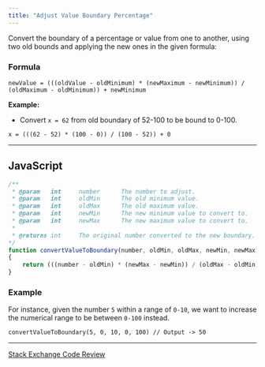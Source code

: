 ```yaml
---
title: "Adjust Value Boundary Percentage"
---
```


Convert the boundary of a percentage or value from one to another, using two old bounds and applying the new ones in the given formula:

### Formula
```
newValue = (((oldValue - oldMinimum) * (newMaximum - newMinimum)) / (oldMaximum - oldMinimum)) + newMinimum
```

**Example:**
* Convert `x = 62` from old boundary of 52-100 to be bound to 0-100.


`x = (((62 - 52) * (100 - 0)) / (100 - 52)) + 0`

***

## JavaScript

```js
/**
 * @param   int     number      The number to adjust.
 * @param   int     oldMin      The old minimum value.
 * @param   int     oldMax      The old maximum value.
 * @param   int     newMin      The new minimum value to convert to.
 * @param   int     newMax      The new maximum value to convert to.
 * 
 * @returns int     The original number converted to the new boundary.
*/
function convertValueToBoundary(number, oldMin, oldMax, newMin, newMax)
{
    return (((number - oldMin) * (newMax - newMin)) / (oldMax - oldMin)) + newMin
}
```

### Example

For instance, given the number `5` within a range of `0-10`, we want to increase the numerical range to be between `0-100` instead.

```nodejs
convertValueToBoundary(5, 0, 10, 0, 100) // Output -> 50
```

***

<div markdown="0"><a href="https://codereview.stackexchange.com/questions/269408/convert-number-from-old-range-to-new-numeric-range" class="btn">Stack Exchange Code Review</a></div>